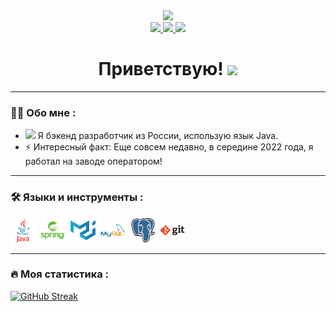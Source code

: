 <div id="header" align="center">
  <img src="https://media.giphy.com/media/Qc0BxWM9TxljvJug2x/giphy.gif" width="150"/>
</div>

<div id="badges" align="center">
  <a href="https://t.me/drunya58">
   <img src="https://cdn-icons-png.flaticon.com/512/2111/2111646.png" width="50"/>
  </a>
  <a href="https://vk.com/andrew_puhov">
   <img src="https://cdn-icons-png.flaticon.com/512/4494/4494517.png" width="50"/>
  </a>
  <a href="https://instagram.com/o_andruyash.b?r=nametag">
   <img src="https://cdn-icons-png.flaticon.com/512/2111/2111463.png" width="50"/>
  </a>
</div>

<h1 align="center">
  Приветствую!
  <img src="https://media.giphy.com/media/hvRJCLFzcasrR4ia7z/giphy.gif" width="30px"/>
</h1>

---

### :woman_technologist: Обо мне :

- <img src="https://media.giphy.com/media/WUlplcMpOCEmTGBtBW/giphy.gif" width="30"> Я бэкенд разработчик из России, использую язык Java.
- ⚡ Интересный факт: Еще совсем недавно, в середине 2022 года, я работал на заводе оператором!

---

### :hammer_and_wrench: Языки и инструменты :

<div>
  <img src="https://github.com/devicons/devicon/blob/master/icons/java/java-original-wordmark.svg" title="Java" alt="Java" width="40" height="40"/>&nbsp;
  <img src="https://github.com/devicons/devicon/blob/master/icons/spring/spring-original-wordmark.svg" title="Spring" alt="Spring" width="40" height="40"/>&nbsp;
  <img src="https://github.com/devicons/devicon/blob/master/icons/materialui/materialui-original.svg" title="Material UI" alt="Material UI" width="40" height="40"/>&nbsp;
  <img src="https://github.com/devicons/devicon/blob/master/icons/mysql/mysql-original-wordmark.svg" title="MySQL"  alt="MySQL" width="40" height="40"/>&nbsp;
  <img src="https://github.com/devicons/devicon/blob/master/icons/postgresql/postgresql-original.svg" title="PostgreSQL"  alt="PostgreSQL" width="40" height="40"/>&nbsp;
  <img src="https://github.com/devicons/devicon/blob/master/icons/git/git-original-wordmark.svg" title="Git" **alt="Git" width="40" height="40"/>
</div>

---

### :fire: Моя статистика :

[![GitHub Streak](http://github-readme-streak-stats.herokuapp.com?user=DpaNniK&theme=dark&background=000000)](https://git.io/streak-stats)

<!--
**DpaNniK/DpaNniK** is a ✨ _special_ ✨ repository because its `README.md` (this file) appears on your GitHub profile.

Here are some ideas to get you started:

- 🔭 I’m currently working on ...
- 🌱 I’m currently learning ...
- 👯 I’m looking to collaborate on ...
- 🤔 I’m looking for help with ...
- 💬 Ask me about ...
- 📫 How to reach me: ...
- 😄 Pronouns: ...
- ⚡ Fun fact: ...
-->
